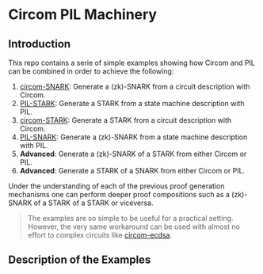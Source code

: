 # Circom PIL Machinery

## Introduction

This repo contains a serie of simple examples showing how Circom and PIL can be combined in order to achieve the following:
1. [circom-SNARK](https://github.com/hecmas/circom-pil-machinery/tree/main/circom-SNARK): Generate a (zk)-SNARK from a circuit description with Circom.
2. [PIL-STARK](https://github.com/hecmas/circom-pil-machinery/tree/main/PIL-STARK): Generate a STARK from a state machine description with PIL.
3. [circom-STARK](https://github.com/hecmas/circom-pil-machinery/tree/main/circom-STARK): Generate a STARK from a circuit description with Circom.
4. [PIL-SNARK](https://github.com/hecmas/circom-pil-machinery/tree/main/PIL-SNARK): Generate a (zk)-SNARK from a state machine description with PIL. 
5. **Advanced**: Generate a (zk)-SNARK of a STARK from either Circom or PIL.
6. **Advanced**: Generate a STARK of a SNARK from either Circom or PIL.

Under the understanding of each of the previous proof generation mechanisms one can perform deeper proof compositions such as a (zk)-SNARK of a STARK of a STARK or viceversa.

> The examples are so simple to be useful for a practical setting. However, the very same workaround can be used with almost no effort to complex circuits like [circom-ecdsa](https://github.com/0xPARC/circom-ecdsa).

## Description of the Examples